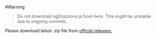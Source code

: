 #Warning
>Do not download ngDropzone.js from here. This might be unstable due to ongoing commits.

Please download latest .zip file from [official releases.](https://github.com/thatisuday/ngDropzone/releases)
